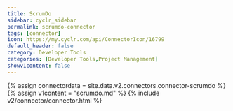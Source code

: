 ```yaml
---
title: ScrumDo
sidebar: cyclr_sidebar
permalink: scrumdo-connector
tags: [connector]
icon: https://my.cyclr.com/api/ConnectorIcon/16799
default_header: false
category: Developer Tools
categories: [Developer Tools,Project Management]
showv1content: false
---
```

{% assign connectordata = site.data.v2.connectors.connector-scrumdo %}
{% assign v1content = "scrumdo.md" %}
{% include v2/connector/connector.html %}	